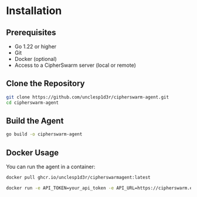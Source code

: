 # Installation

## Prerequisites

-   Go 1.22 or higher
-   Git
-   Docker (optional)
-   Access to a CipherSwarm server (local or remote)

## Clone the Repository

```bash
git clone https://github.com/unclesp1d3r/cipherswarm-agent.git
cd cipherswarm-agent
```

## Build the Agent

```bash
go build -o cipherswarm-agent
```

## Docker Usage

You can run the agent in a container:

```bash
docker pull ghcr.io/unclesp1d3r/cipherswarmagent:latest

docker run -e API_TOKEN=your_api_token -e API_URL=https://cipherswarm.example.com:3000 ghcr.io/unclesp1d3r/cipherswarmagent:latest
```
